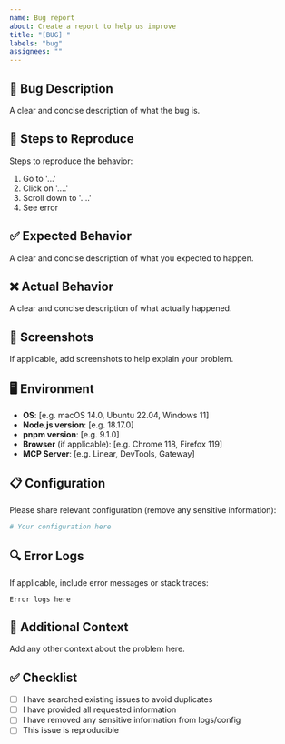 ```yaml
---
name: Bug report
about: Create a report to help us improve
title: "[BUG] "
labels: "bug"
assignees: ""
---
```


## 🐛 Bug Description

A clear and concise description of what the bug is.

## 🔄 Steps to Reproduce

Steps to reproduce the behavior:

1. Go to '...'
2. Click on '....'
3. Scroll down to '....'
4. See error

## ✅ Expected Behavior

A clear and concise description of what you expected to happen.

## ❌ Actual Behavior

A clear and concise description of what actually happened.

## 📸 Screenshots

If applicable, add screenshots to help explain your problem.

## 🖥️ Environment

- **OS**: [e.g. macOS 14.0, Ubuntu 22.04, Windows 11]
- **Node.js version**: [e.g. 18.17.0]
- **pnpm version**: [e.g. 9.1.0]
- **Browser** (if applicable): [e.g. Chrome 118, Firefox 119]
- **MCP Server**: [e.g. Linear, DevTools, Gateway]

## 📋 Configuration

Please share relevant configuration (remove any sensitive information):

```yaml
# Your configuration here
```

## 🔍 Error Logs

If applicable, include error messages or stack traces:

```
Error logs here
```

## 🧪 Additional Context

Add any other context about the problem here.

## ✅ Checklist

- [ ] I have searched existing issues to avoid duplicates
- [ ] I have provided all requested information
- [ ] I have removed any sensitive information from logs/config
- [ ] This issue is reproducible
